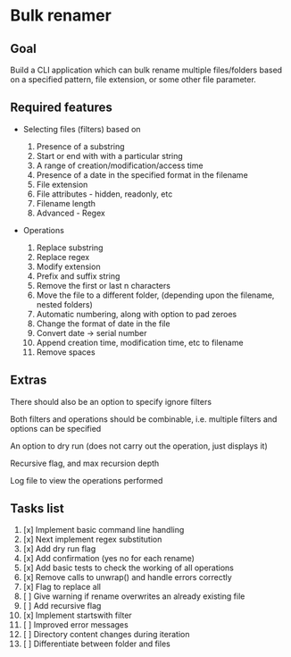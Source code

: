 # Bulk renamer

## Goal
Build a CLI application which can bulk rename multiple files/folders based on a specified pattern, file extension, or some other file parameter. 

## Required features
- Selecting files (filters) based on
    1. Presence of a substring
    2. Start or end with with a particular string
    3. A range of creation/modification/access time
    4. Presence of a date in the specified format in the filename
    5. File extension
    6. File attributes - hidden, readonly, etc
    7. Filename length
    8. Advanced - Regex

- Operations
    1. Replace substring
    2. Replace regex
    3. Modify extension
    4. Prefix and suffix string
    5. Remove the first or last n characters
    6. Move the file to a different folder, (depending upon the filename, nested folders)
    7. Automatic numbering, along with option to pad zeroes
    8. Change the format of date in the file
    9. Convert date -> serial number
    10. Append creation time, modification time, etc to filename
    11. Remove spaces

## Extras

There should also be an option to specify ignore filters

Both filters and operations should be combinable, i.e. multiple filters and options can be specified

An option to dry run (does not carry out the operation, just displays it)

Recursive flag, and max recursion depth

Log file to view the operations performed

## Tasks list
1. [x] Implement basic command line handling
2. [x] Next implement regex substitution
3. [x] Add dry run flag
4. [x] Add confirmation (yes no for each rename)
5. [x] Add basic tests to check the working of all operations
6. [x] Remove calls to unwrap() and handle errors correctly
7. [x] Flag to replace all  
8. [ ] Give warning if rename overwrites an already existing file
9. [ ] Add recursive flag
10. [x] Implement startswith filter
11. [ ] Improved error messages
12. [ ] Directory content changes during iteration
13. [ ] Differentiate between folder and files
